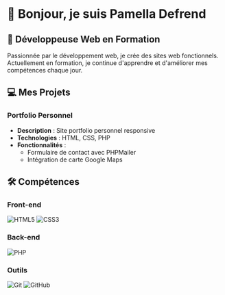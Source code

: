 # 👋 Bonjour, je suis Pamella Defrend

## 🚀 Développeuse Web en Formation

Passionnée par le développement web, je crée des sites web fonctionnels. Actuellement en formation, je continue d'apprendre et d'améliorer mes compétences chaque jour.

## 💻 Mes Projets

### Portfolio Personnel
- **Description** : Site portfolio personnel responsive
- **Technologies** : HTML, CSS, PHP
- **Fonctionnalités** :
  - Formulaire de contact avec PHPMailer
  - Intégration de carte Google Maps

## 🛠️ Compétences

### Front-end
![HTML5](https://img.shields.io/badge/HTML5-E34F26?style=for-the-badge&logo=html5&logoColor=white)
![CSS3](https://img.shields.io/badge/CSS3-1572B6?style=for-the-badge&logo=css3&logoColor=white)

### Back-end
![PHP](https://img.shields.io/badge/PHP-777BB4?style=for-the-badge&logo=php&logoColor=white)

### Outils
![Git](https://img.shields.io/badge/Git-F05032?style=for-the-badge&logo=git&logoColor=white)
![GitHub](https://img.shields.io/badge/GitHub-100000?style=for-the-badge&logo=github&logoColor=white)

